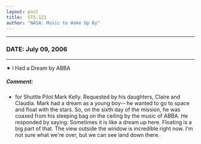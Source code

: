 ```yaml
---
layout: post
title:  STS-121
author: "NASA: Music to Wake Up By"
---
```


----
### DATE: July 09, 2006
----
✷ I Had a Dream by ABBA

##### Comment:
* for Shuttle Pilot Mark Kelly. Requested by his daughters, Claire and Claudia. Mark had a dream as a young boy-- he wanted to go to space and float with the stars. So, on the sixth day of the mission, he was coaxed from his sleeping bag on the ceiling by the music of ABBA. He responded by saying: Sometimes it is like a dream up here. Floating is a big part of that. The view outside the window is incredible right now. I'm not sure what we're over, but we can see land down there.
